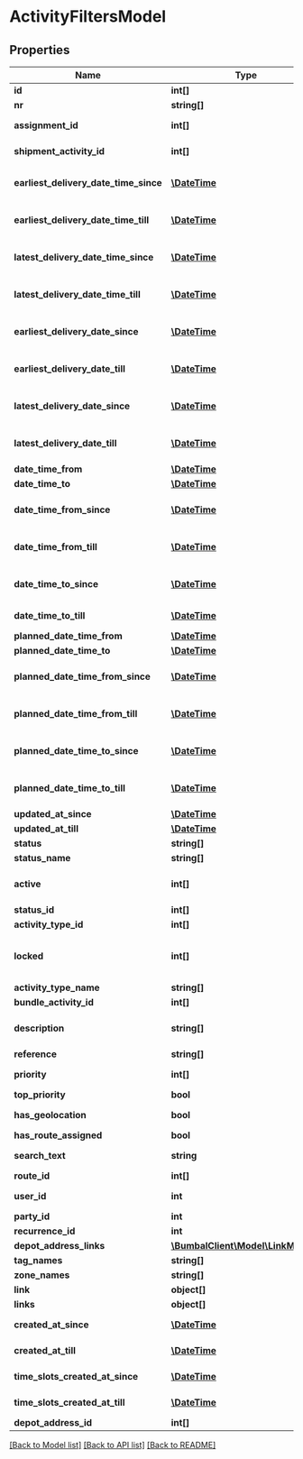 # ActivityFiltersModel

## Properties
Name | Type | Description | Notes
------------ | ------------- | ------------- | -------------
**id** | **int[]** | Unique Identifier(s) | [optional] 
**nr** | **string[]** | Activity nr | [optional] 
**assignment_id** | **int[]** | Identifier(s) assignment(s) for activities | [optional] 
**shipment_activity_id** | **int[]** | Unique Identifier(s) partner shipment activity | [optional] 
**earliest_delivery_date_time_since** | [**\DateTime**](\DateTime.md) | Show activities with a earliest_delivery_date_time younger than filter value | [optional] 
**earliest_delivery_date_time_till** | [**\DateTime**](\DateTime.md) | Show activities with a earliest_delivery_date_time older than filter value | [optional] 
**latest_delivery_date_time_since** | [**\DateTime**](\DateTime.md) | Show activities with a latest_delivery_date_time younger than filter value | [optional] 
**latest_delivery_date_time_till** | [**\DateTime**](\DateTime.md) | Show activities with a latest_delivery_date_time older than filter value | [optional] 
**earliest_delivery_date_since** | [**\DateTime**](Date.md) | Show activities with a earliest_delivery_date younger than filter value | [optional] 
**earliest_delivery_date_till** | [**\DateTime**](Date.md) | Show activities with a earliest_delivery_date older than filter value | [optional] 
**latest_delivery_date_since** | [**\DateTime**](Date.md) | Show activities with a latest_delivery_date younger than filter value | [optional] 
**latest_delivery_date_till** | [**\DateTime**](Date.md) | Show activities with a latest_delivery_date older than filter value | [optional] 
**date_time_from** | [**\DateTime**](\DateTime.md) | DateTime From | [optional] 
**date_time_to** | [**\DateTime**](\DateTime.md) | DateTime To | [optional] 
**date_time_from_since** | [**\DateTime**](\DateTime.md) | filter activities with a DateTime From since this input | [optional] 
**date_time_from_till** | [**\DateTime**](\DateTime.md) | filter activities with a DateTime From till this input | [optional] 
**date_time_to_since** | [**\DateTime**](\DateTime.md) | filter activities with a DateTime To since this input | [optional] 
**date_time_to_till** | [**\DateTime**](\DateTime.md) | filter activities with a DateTime To till this input | [optional] 
**planned_date_time_from** | [**\DateTime**](\DateTime.md) | Planned DateTime From | [optional] 
**planned_date_time_to** | [**\DateTime**](\DateTime.md) | Planned DateTime To | [optional] 
**planned_date_time_from_since** | [**\DateTime**](\DateTime.md) | filter activities with a planned DateTime From since this input | [optional] 
**planned_date_time_from_till** | [**\DateTime**](\DateTime.md) | filter activities with a planned DateTime From till this input | [optional] 
**planned_date_time_to_since** | [**\DateTime**](\DateTime.md) | filter activities with a planned DateTime To since this input | [optional] 
**planned_date_time_to_till** | [**\DateTime**](\DateTime.md) | filter activities with a planned DateTime To till this input | [optional] 
**updated_at_since** | [**\DateTime**](\DateTime.md) | Show updated since | [optional] 
**updated_at_till** | [**\DateTime**](\DateTime.md) | Show updated till | [optional] 
**status** | **string[]** | Activity Status | [optional] 
**status_name** | **string[]** | Activity Status name | [optional] 
**active** | **int[]** | Active status of Activity, 0 values represent deleted activities | [optional] 
**status_id** | **int[]** | Activity Status id | [optional] 
**activity_type_id** | **int[]** | Activity type id | [optional] 
**locked** | **int[]** | Activity locked status. 0: not locked, 1: locked on route and time, 2: only locked on route | [optional] 
**activity_type_name** | **string[]** | Activity type name | [optional] 
**bundle_activity_id** | **int[]** | bundle activity id(s) | [optional] 
**description** | **string[]** | Activity description (not visible in Bumbal interface) | [optional] 
**reference** | **string[]** | Activity reference | [optional] 
**priority** | **int[]** | Priority. 1: low, 2: medium, 3: high | [optional] 
**top_priority** | **bool** | top priority | [optional] 
**has_geolocation** | **bool** | has a properly geocoded address | [optional] 
**has_route_assigned** | **bool** | has a route assigned | [optional] 
**search_text** | **string** | free search through text and numeric type columns | [optional] 
**route_id** | **int[]** | Route id | [optional] 
**user_id** | **int** | ID of the user who will execute this activity | [optional] 
**party_id** | **int** | Party ID | [optional] 
**recurrence_id** | **int** | Recurrence ID | [optional] 
**depot_address_links** | [**\BumbalClient\Model\LinkModel[]**](LinkModel.md) |  | [optional] 
**tag_names** | **string[]** | Tag names | [optional] 
**zone_names** | **string[]** | Zone names | [optional] 
**link** | **object[]** | Activity Link ids | [optional] 
**links** | **object[]** | Activity Link ids | [optional] 
**created_at_since** | [**\DateTime**](\DateTime.md) | Filter by activity created at since | [optional] 
**created_at_till** | [**\DateTime**](\DateTime.md) | Filter by activity created at till | [optional] 
**time_slots_created_at_since** | [**\DateTime**](\DateTime.md) | Filter by time_slots created at since | [optional] 
**time_slots_created_at_till** | [**\DateTime**](\DateTime.md) | Filter by time_slots created at till | [optional] 
**depot_address_id** | **int[]** | Depot address ID(s) | [optional] 

[[Back to Model list]](../README.md#documentation-for-models) [[Back to API list]](../README.md#documentation-for-api-endpoints) [[Back to README]](../README.md)


